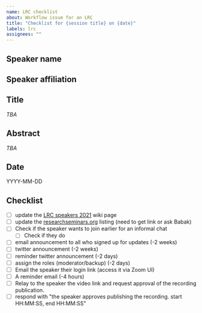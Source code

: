 ```yaml
---
name: LRC checklist
about: Workflow issue for an LRC
title: "Checklist for {session title} on {date}"
labels: lrc
assignees: ""
---
```


## Speaker name

## Speaker affiliation

## Title

*TBA*

## Abstract

*TBA*

## Date

YYYY-MM-DD

## Checklist

- [ ] update the [LRC speakers 2021](https://github.com/virtualscienceforum/virtualscienceforum/wiki/LRC-Speakers) wiki page
- [ ] update the [researchseminars.org](https://researchseminars.org/seminar/VSFLRC) listing (need to get link or ask Babak)
- [ ] Check if the speaker wants to join earlier for an informal chat
  - [ ] Check if they do
- [ ] email announcement to all who signed up for updates (-2 weeks)
- [ ] twitter announcement (-2 weeks)
- [ ] reminder twitter announcement (-2 days)
- [ ] assign the roles (moderator/backup) (-2 days)
- [ ] Email the speaker their login link (access it via Zoom UI)
- [ ] A reminder email (-4 hours)
- [ ] Relay to the speaker the video link and request approval of the recording publication.
- [ ] respond with "the speaker approves publishing the recording. start HH:MM:SS, end HH:MM:SS"
